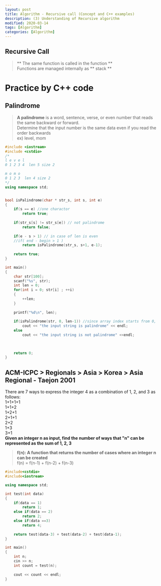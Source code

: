 ```yaml
---
layout: post
title: Algorithm - Recursive call (Concept and C++ examples)
description: (3) Understanding of Recursive algorithm
modified: 2020-03-14
tags: [Algorithm]
categories: [Algorithm]
---
```


## Recursive Call 
> ** The same function is called in the function **  
> Functions are managed internally as ** stack **  

# Practice by C++ code  

## Palindrome 
> **A palindrome** is a word, sentence, verse, or even number that reads the same backward or forward.  
> Determine that the input number is the same data even if you read the order backwards  
> ex) level, mom  



```cpp
#include <iostream>
#include <cstdio>
/*
l e v e l
0 1 2 3 4  len 5 size 2

m o m o
0 1 2 3  len 4 size 2 
*/
using namespace std;


bool isPalindrome(char * str_s, int s, int e)
{
	if(s == e) //one charactor
		return true;
		
	if(str_s[s] != str_s[e]) // not palindrome
		return false;
	
	if(e - s > 1) // in case of len is even
	//if( end - begin > 1 )
		return isPalindrome(str_s, s+1, e-1);
	
	return true;
}

int main()
{
	char str[100];
	scanf("%s", str);
	int len = 0;
	for(int i = 0; str[i] ; ++i)
	{
		++len;
	}
	
	printf("%d\n", len);
	
	if(isPalindrome(str, 0, len-1)) //since array index starts from 0, the -1 is essential
		cout << "the input string is palindrome" << endl;
	else
		cout << "the input string is not palindrome" <<endl;
	
	
	
	return 0;
}
```


## ACM-ICPC > Regionals > Asia > Korea > Asia Regional - Taejon 2001  

There are 7 ways to express the integer 4 as a combination of 1, 2, and 3 as follows:  
1+1+1+1  
1+1+2  
1+2+1  
2+1+1  
2+2  
1+3  
3+1  
**Given an integer n as input, find the number of ways that "n" can be represented as the sum of 1, 2, 3**  


> **f(n): A function that returns the number of cases where an integer n can be created**  
> f(n) = f(n-1) + f(n-2) + f(n-3)  


```cpp
#include<cstdio>
#include<iostream>

using namespace std;

int test(int data)
{
	if(data == 1)
		return 1;
	else if(data == 2)
		return 2;
	else if(data ==3)
		return 4;
	
	return test(data-3) + test(data-2) + test(data-1);
}

int main()
{
	int n;
	cin >> n;
	int count = test(n);
	
	cout << count << endl;
}
```

